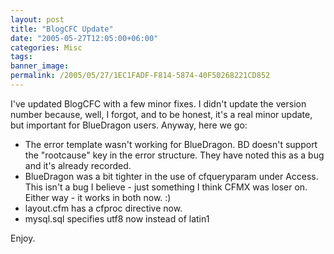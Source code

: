 ```yaml
---
layout: post
title: "BlogCFC Update"
date: "2005-05-27T12:05:00+06:00"
categories: Misc 
tags: 
banner_image: 
permalink: /2005/05/27/1EC1FADF-F814-5874-40F50268221CD852
---
```


I've updated BlogCFC with a few minor fixes. I didn't update the version number because, well, I forgot, and to be honest, it's a real minor update, but important for BlueDragon users. Anyway, here we go:

<ul>
<li>The error template wasn't working for BlueDragon. BD doesn't support the "rootcause" key in the error structure. They have noted this as a bug and it's already recorded. 
<li>BlueDragon was a bit tighter in the use of cfqueryparam under Access. This isn't a bug I believe - just something I think CFMX was loser on. Either way - it works in both now. :)
<li>layout.cfm has a cfproc directive now.
<li>mysql.sql specifies utf8 now instead of latin1
</ul>

Enjoy.